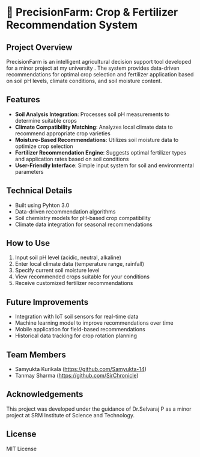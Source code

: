 # 🌱 PrecisionFarm: Crop & Fertilizer Recommendation System 

## Project Overview
PrecisionFarm is an intelligent agricultural decision support tool developed for a minor project at my university . The system provides data-driven recommendations for optimal crop selection and fertilizer application based on soil pH levels, climate conditions, and soil moisture content.

## Features
- **Soil Analysis Integration**: Processes soil pH measurements to determine suitable crops
- **Climate Compatibility Matching**: Analyzes local climate data to recommend appropriate crop varieties
- **Moisture-Based Recommendations**: Utilizes soil moisture data to optimize crop selection
- **Fertilizer Recommendation Engine**: Suggests optimal fertilizer types and application rates based on soil conditions
- **User-Friendly Interface**: Simple input system for soil and environmental parameters

## Technical Details
- Built using Pyhton 3.0
- Data-driven recommendation algorithms
- Soil chemistry models for pH-based crop compatibility
- Climate data integration for seasonal recommendations

## How to Use
1. Input soil pH level (acidic, neutral, alkaline)
2. Enter local climate data (temperature range, rainfall)
3. Specify current soil moisture level
4. View recommended crops suitable for your conditions
5. Receive customized fertilizer recommendations

## Future Improvements
- Integration with IoT soil sensors for real-time data
- Machine learning model to improve recommendations over time
- Mobile application for field-based recommendations
- Historical data tracking for crop rotation planning

## Team Members
- Samyukta Kurikala (https://github.com/Samyukta-14)
- Tanmay Sharma (https://github.com/SirChronicle)

## Acknowledgements
This project was developed under the guidance of Dr.Selvaraj P as a minor project at SRM Institute of Science and Technology.

## License
MIT License
